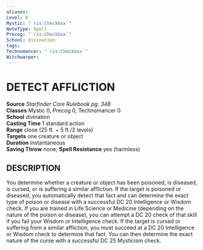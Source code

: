 ```yaml
---
aliases: 
Level: 0
Mystic: "`ris:Checkbox`"
NoteType: Spell
Precog: "`ris:Checkbox`"
School: divination
tags: 
Technomancer: "`ris:Checkbox`"
Witchwarper: 
---
```

# DETECT AFFLICTION

**Source** _Starfinder Core Rulebook pg. 348_  
**Classes** Mystic 0, Precog 0, Technomancer 0  
**School** divination  
**Casting Time** 1 standard action  
**Range** close (25 ft. + 5 ft./2 levels)  
**Targets** one creature or object  
**Duration** instantaneous  
**Saving Throw** none; **Spell Resistance** yes (harmless)

## DESCRIPTION

You determine whether a creature or object has been poisoned, is diseased, is cursed, or is suffering a similar affliction. If the target is poisoned or diseased, you automatically detect that fact and can determine the exact type of poison or disease with a successful DC 20 Intelligence or Wisdom check. If you are trained in Life Science or Medicine (depending on the nature of the poison or disease), you can attempt a DC 20 check of that skill if you fail your Wisdom or Intelligence check. If the target is cursed or suffering from a similar affliction, you must succeed at a DC 20 Intelligence or Wisdom check to determine that fact. You can then determine the exact nature of the curse with a successful DC 25 Mysticism check.